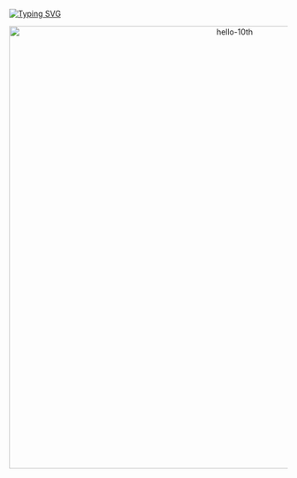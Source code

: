 [![Typing SVG](https://readme-typing-svg.herokuapp.com?size=30&duration=4500&color=F77500&width=600&lines=%F0%9F%A6%81_Welcome_Euije_Lee_%F0%9F%A6%81+)](https://git.io/typing-svg)

<div align="center">

<img width="800" alt="hello-10th" src="https://user-images.githubusercontent.com/39653584/159526821-f5372309-ee3d-46bc-8d46-8a17ea582c56.png">

</div>